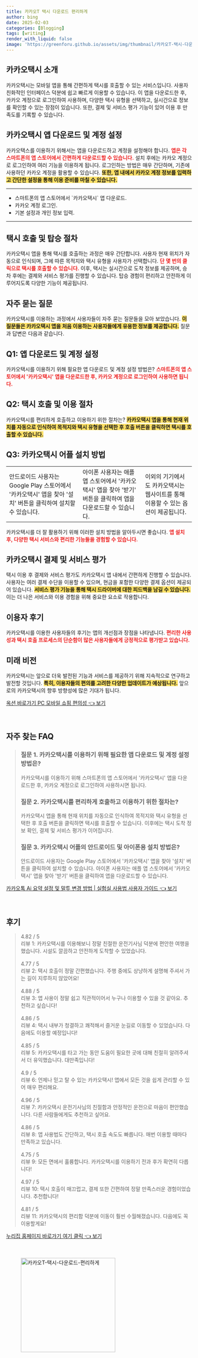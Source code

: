 ```yaml
---
title: 카카오T 택시 다운로드 편리하게
author: bing
date: 2025-02-03
categories: [Blogging]
tags: [writing]
render_with_liquid: false
image: 'https://greenforu.github.io/assets/img/thumbnail/카카오T-택시-다운로드-편리하게.webp'
---
```



<h2 id='카카오택시 소개'>카카오택시 소개</h2>

<p>카카오택시는 모바일 앱을 통해 간편하게 택시를 호출할 수 있는 서비스입니다. 사용자 친화적인 인터페이스 덕분에 쉽고 빠르게 이용할 수 있습니다. 이 앱을 다운로드한 후, 카카오 계정으로 로그인하여 사용하며, 다양한 택시 유형을 선택하고, 실시간으로 정보를 확인할 수 있는 장점이 있습니다. 또한, 결제 및 서비스 평가 기능이 있어 이용 후 만족도를 기록할 수 있습니다.</p>

<h2 id='카카오택시 앱 다운로드 및 계정 설정'>카카오택시 앱 다운로드 및 계정 설정</h2>

<p>카카오택스를 이용하기 위해서는 앱을 다운로드하고 계정을 설정해야 합니다. <b><span style="color: #ee2323;">앱은 각 스마트폰의 앱 스토어에서 간편하게 다운로드할 수 있습니다.</span></b> 설치 후에는 카카오 계정으로 로그인하여 여러 기능을 이용하게 됩니다. 로그인하는 방법은 매우 간단하며, 기존에 사용하던 카카오 계정을 활용할 수 있습니다. <b><span style="background-color: #ffe066;">또한, 앱 내에서 카카오 계정 정보를 입력하고 간단한 설정을 통해 이용 준비를 마칠 수 있습니다.</span></b></p>

<hr />

<ul>
    <li>스마트폰의 앱 스토어에서 `카카오택시` 앱 다운로드.</li>
    <li>카카오 계정 로그인.</li>
    <li>기본 설정과 개인 정보 입력.</li>
</ul>

<hr />

<h2 id='택시 호출 및 탑승 절차'>택시 호출 및 탑승 절차</h2>

<p>카카오택시 앱을 통해 택시를 호출하는 과정은 매우 간단합니다. 사용자 현재 위치가 자동으로 인식되며, 그에 따른 목적지와 택시 유형을 사용자가 선택합니다. <b><span style="color: #ee2323;">단 몇 번의 클릭으로 택시를 호출할 수 있습니다.</span></b> 이후, 택시는 실시간으로 도착 정보를 제공하며, 승차 후에는 결제와 서비스 평가를 진행할 수 있습니다. 탑승 경험이 편리하고 안전하게 이루어지도록 다양한 기능이 제공됩니다.</p>

<h2 id='자주 묻는 질문'>자주 묻는 질문</h2>

<p>카카오택시를 이용하는 과정에서 사용자들이 자주 묻는 질문들을 모아 보았습니다. <b><span style="background-color: #ffe066;">이 질문들은 카카오택시 앱을 처음 이용하는 사용자들에게 유용한 정보를 제공합니다.</span></b> 질문과 답변은 다음과 같습니다.</p>

<h2 id='Q1-앱 다운로드 및 계정 설정'>Q1: 앱 다운로드 및 계정 설정</h2>

<p>카카오택시를 이용하기 위해 필요한 앱 다운로드 및 계정 설정 방법은? <b><span style="color: #ee2323;">스마트폰의 앱 스토어에서 '카카오택시' 앱을 다운로드한 후, 카카오 계정으로 로그인하여 사용하면 됩니다.</span></b></p>

<h2 id='Q2-택시 호출 및 이용 절차'>Q2: 택시 호출 및 이용 절차</h2>

<p>카카오택시를 편리하게 호출하고 이용하기 위한 절차는? <b><span style="background-color: #ffe066;">카카오택시 앱을 통해 현재 위치를 자동으로 인식하여 목적지와 택시 유형을 선택한 후 호출 버튼을 클릭하면 택시를 호출할 수 있습니다.</span></b></p>

<h2 id='Q3-카카오택시 설치 방법'>Q3: 카카오택시 어플 설치 방법</h2>

<table>
    <tr>
        <td>안드로이드 사용자는 Google Play 스토어에서 '카카오택시' 앱을 찾아 '설치' 버튼을 클릭하여 설치할 수 있습니다.</td>
        <td>아이폰 사용자는 애플 앱 스토어에서 '카카오택시' 앱을 찾아 '받기' 버튼을 클릭하여 앱을 다운로드할 수 있습니다.</td>
        <td>이외의 기기에서도 카카오택시는 웹사이트를 통해 이용할 수 있는 옵션이 제공됩니다.</td>
    </tr>
</table>

<p>카카오택시를 더 잘 활용하기 위해 이러한 설치 방법을 알아두시면 좋습니다. <b><span style="color: #ee2323;">앱 설치 후, 다양한 택시 서비스와 편리한 기능들을 경험할 수 있습니다.</span></b></p>

<h2 id='카카오택시 결제 및 서비스 평가'>카카오택시 결제 및 서비스 평가</h2>

<p>택시 이용 후 결제와 서비스 평가도 카카오택시 앱 내에서 간편하게 진행할 수 있습니다. 사용자는 여러 결제 수단을 이용할 수 있으며, 현금을 포함한 다양한 결제 옵션이 제공되어 있습니다. <b><span style="background-color: #ffe066;">서비스 평가 기능을 통해 택시 드라이버에 대한 피드백을 남길 수 있습니다.</span></b> 이는 더 나은 서비스와 이용 경험을 위해 중요한 요소로 작용합니다.</p>

<h2 id='이용자 후기'>이용자 후기</h2>

<p>카카오택시를 이용한 사용자들의 후기는 앱의 개선점과 장점을 나타냅니다. <b><span style="color: #ee2323;">편리한 사용성과 택시 호출 프로세스의 단순함이 많은 사용자들에게 긍정적으로 평가받고 있습니다.</span></b></p>

<h2 id='미래 비전'>미래 비전</h2>

<p>카카오택시는 앞으로 더욱 발전된 기능과 서비스를 제공하기 위해 지속적으로 연구하고 발전할 것입니다. <b><span style="background-color: #ffe066;">특히, 이용자들의 편의를 고려한 다양한 업데이트가 예상됩니다.</span></b> 앞으로의 카카오택시의 향후 방향성에 많은 기대가 됩니다.</p>


<p><a class="click-button" title="옥션 바로가기 PC 모바일 쇼핑 편의성" href="https://greenforu.github.io/posts/%EC%98%A5%EC%85%98-%EB%B0%94%EB%A1%9C%EA%B0%80%EA%B8%B0-PC-%EB%AA%A8%EB%B0%94%EC%9D%BC-%EC%87%BC%ED%95%91-%ED%8E%B8%EC%9D%98%EC%84%B1/" rel="dofollow">옥션 바로가기 PC 모바일 쇼핑 편의성 👈 보기</a></p><br>
<h2 id='자주_찾는_FAQ'>자주 찾는 FAQ</h2>
<div itemscope="" itemtype="https://schema.org/FAQPage"> 
<blockquote> 
<div itemscope="" itemprop="mainEntity" itemtype="https://schema.org/Question"> 
<h3 itemprop="name">질문 1. 카카오택시를 이용하기 위해 필요한 앱 다운로드 및 계정 설정 방법은?</h3> 
<div itemscope="" itemprop="acceptedAnswer" itemtype="https://schema.org/Answer"> 
<span itemprop="text"> 
<p>카카오택시를 이용하기 위해 스마트폰의 앱 스토어에서 '카카오택시' 앱을 다운로드한 후, 카카오 계정으로 로그인하여 사용하시면 됩니다.</p> 
</span> 
</div> 
</div> 

<div itemscope="" itemprop="mainEntity" itemtype="https://schema.org/Question"> 
<h3 itemprop="name">질문 2. 카카오택시를 편리하게 호출하고 이용하기 위한 절차는?</h3> 
<div itemscope="" itemprop="acceptedAnswer" itemtype="https://schema.org/Answer"> 
<span itemprop="text"> 
<p>카카오택시 앱을 통해 현재 위치를 자동으로 인식하여 목적지와 택시 유형을 선택한 후 호출 버튼을 클릭하면 택시를 호출할 수 있습니다. 이후에는 택시 도착 정보 확인, 결제 및 서비스 평가가 이어집니다.</p> 
</span> 
</div> 
</div> 

<div itemscope="" itemprop="mainEntity" itemtype="https://schema.org/Question"> 
<h3 itemprop="name">질문 3. 카카오택시 어플의 안드로이드 및 아이폰용 설치 방법은?</h3> 
<div itemscope="" itemprop="acceptedAnswer" itemtype="https://schema.org/Answer"> 
<span itemprop="text"> 
<p>안드로이드 사용자는 Google Play 스토어에서 '카카오택시' 앱을 찾아 '설치' 버튼을 클릭하여 설치할 수 있습니다. 아이폰 사용자는 애플 앱 스토어에서 '카카오택시' 앱을 찾아 '받기' 버튼을 클릭하여 앱을 다운로드할 수 있습니다.</p> 
</span> 
</div> 
</div> 
</blockquote> 
</div>
<p><a class="click-button" title="카카오톡 Ai 요약 설정 및 말투 변경 방법 | 실험실 사용법 사용자 가이드" href="https://greenforu.github.io/posts/%EC%B9%B4%EC%B9%B4%EC%98%A4%ED%86%A1-Ai-%EC%9A%94%EC%95%BD-%EC%84%A4%EC%A0%95-%EB%B0%8F-%EB%A7%90%ED%88%AC-%EB%B3%80%EA%B2%BD-%EB%B0%A9%EB%B2%95-%EC%8B%A4%ED%97%98%EC%8B%A4-%EC%82%AC%EC%9A%A9%EB%B2%95-%EC%82%AC%EC%9A%A9%EC%9E%90-%EA%B0%80%EC%9D%B4%EB%93%9C/" rel="dofollow">카카오톡 Ai 요약 설정 및 말투 변경 방법 | 실험실 사용법 사용자 가이드 👈 보기</a></p><br>
<h2 id='후기'>후기</h2>
<div itemscope itemtype="https://schema.org/Product">
  <blockquote>
  <div itemprop="review" itemscope itemtype="https://schema.org/Review">
      <div itemprop="reviewRating" itemscope itemtype="https://schema.org/Rating"> <span itemprop="ratingValue">4.82</span> / <span itemprop="bestRating">5</span> </div>
      <span itemprop="reviewBody">리뷰 1: 카카오택시를 이용해보니 정말 친절한 운전기사님 덕분에 편안한 여행을 했습니다. 시설도 깔끔하고 안전하게 도착할 수 있었습니다.</span>
  </div>
  <br>
  <div itemprop="review" itemscope itemtype="https://schema.org/Review">
      <div itemprop="reviewRating" itemscope itemtype="https://schema.org/Rating"> <span itemprop="ratingValue">4.77</span> / <span itemprop="bestRating">5</span> </div>
      <span itemprop="reviewBody">리뷰 2: 택시 호출이 정말 간편했습니다. 주행 중에도 상냥하게 설명해 주셔서 가는 길이 지루하지 않았어요!</span>
  </div>
  <br>
  <div itemprop="review" itemscope itemtype="https://schema.org/Review">
      <div itemprop="reviewRating" itemscope itemtype="https://schema.org/Rating"> <span itemprop="ratingValue">4.88</span> / <span itemprop="bestRating">5</span> </div>
      <span itemprop="reviewBody">리뷰 3: 앱 사용이 정말 쉽고 직관적이어서 누구나 이용할 수 있을 것 같아요. 추천하고 싶습니다!</span>
  </div>
  <br>
  <div itemprop="review" itemscope itemtype="https://schema.org/Review">
      <div itemprop="reviewRating" itemscope itemtype="https://schema.org/Rating"> <span itemprop="ratingValue">4.86</span> / <span itemprop="bestRating">5</span> </div>
      <span itemprop="reviewBody">리뷰 4: 택시 내부가 청결하고 쾌적해서 즐거운 눈길로 이동할 수 있었습니다. 다음에도 이용할 예정입니다!</span>
  </div>
  <br>
  <div itemprop="review" itemscope itemtype="https://schema.org/Review">
      <div itemprop="reviewRating" itemscope itemtype="https://schema.org/Rating"> <span itemprop="ratingValue">4.85</span> / <span itemprop="bestRating">5</span> </div>
      <span itemprop="reviewBody">리뷰 5: 카카오택시를 타고 가는 동안 도움이 필요한 곳에 대해 친절히 알려주셔서 더 유익했습니다. 대만족입니다!</span>
  </div>
  <br>
  <div itemprop="review" itemscope itemtype="https://schema.org/Review">
      <div itemprop="reviewRating" itemscope itemtype="https://schema.org/Rating"> <span itemprop="ratingValue">4.9</span> / <span itemprop="bestRating">5</span> </div>
      <span itemprop="reviewBody">리뷰 6: 언제나 믿고 탈 수 있는 카카오택시! 앱에서 모든 것을 쉽게 관리할 수 있어 매우 편리해요.</span>
  </div>
  <br>
  <div itemprop="review" itemscope itemtype="https://schema.org/Review">
      <div itemprop="reviewRating" itemscope itemtype="https://schema.org/Rating"> <span itemprop="ratingValue">4.96</span> / <span itemprop="bestRating">5</span> </div>
      <span itemprop="reviewBody">리뷰 7: 카카오택시 운전기사님의 친절함과 안정적인 운전으로 마음이 편안했습니다. 다른 사람들에게도 추천하고 싶어요.</span>
  </div>
  <br>
  <div itemprop="review" itemscope itemtype="https://schema.org/Review">
      <div itemprop="reviewRating" itemscope itemtype="https://schema.org/Rating"> <span itemprop="ratingValue">4.86</span> / <span itemprop="bestRating">5</span> </div>
      <span itemprop="reviewBody">리뷰 8: 앱 사용법도 간단하고, 택시 호출 속도도 빠릅니다. 매번 이용할 때마다 만족하고 있습니다.</span>
  </div>
  <br>
  <div itemprop="review" itemscope itemtype="https://schema.org/Review">
      <div itemprop="reviewRating" itemscope itemtype="https://schema.org/Rating"> <span itemprop="ratingValue">4.75</span> / <span itemprop="bestRating">5</span> </div>
      <span itemprop="reviewBody">리뷰 9: 모든 면에서 훌륭합니다. 카카오택시를 이용하기 전과 후가 확연히 다릅니다!</span>
  </div>
  <br>
  <div itemprop="review" itemscope itemtype="https://schema.org/Review">
      <div itemprop="reviewRating" itemscope itemtype="https://schema.org/Rating"> <span itemprop="ratingValue">4.97</span> / <span itemprop="bestRating">5</span> </div>
      <span itemprop="reviewBody">리뷰 10: 택시 호출이 매끄럽고, 결제 또한 간편하여 정말 만족스러운 경험이었습니다. 추천합니다!</span>
  </div>
  <br>
  <div itemprop="review" itemscope itemtype="https://schema.org/Review">
      <div itemprop="reviewRating" itemscope itemtype="https://schema.org/Rating"> <span itemprop="ratingValue">4.81</span> / <span itemprop="bestRating">5</span> </div>
      <span itemprop="reviewBody">리뷰 11: 카카오택시의 편리함 덕분에 이동이 훨씬 수월해졌습니다. 다음에도 꼭 이용할게요!</span>
  </div>
  </blockquote>
</div>
<p><a class="click-button" title="누리집 홈페이지 바로가기 여기 클릭" href="https://greenforu.github.io/posts/%EB%88%84%EB%A6%AC%EC%A7%91-%ED%99%88%ED%8E%98%EC%9D%B4%EC%A7%80-%EB%B0%94%EB%A1%9C%EA%B0%80%EA%B8%B0-%EC%97%AC%EA%B8%B0-%ED%81%B4%EB%A6%AD/" rel="dofollow">누리집 홈페이지 바로가기 여기 클릭 👈 보기</a></p><br>
<figure class="image"><img src="https://greenforu.github.io/assets/img/thumbnail/카카오T-택시-다운로드-편리하게.webp" alt="카카오T-택시-다운로드-편리하게" width="256" height="256"></figure>